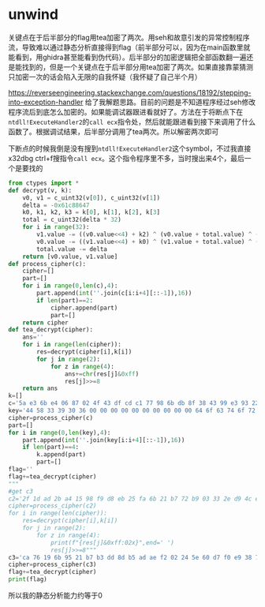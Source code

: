 # unwind

关键点在于后半部分的flag用tea加密了两次。用seh和故意引发的异常控制程序流，导致难以通过静态分析直接得到flag（前半部分可以，因为在main函数里就能看到，用ghidra甚至能看到伪代码）。后半部分的加密逻辑把全部函数翻一遍还是能找到的，但是一个关键点在于后半部分用tea加密了两次。如果直接靠蒙猜测只加密一次的话会陷入无限的自我怀疑（我怀疑了自己半个月）

https://reverseengineering.stackexchange.com/questions/18192/stepping-into-exception-handler 给了我解题思路。目前的问题是不知道程序经过seh修改程序流后到底怎么加密的。如果能调试器跟进看就好了。方法在于将断点下在`ntdll!ExecuteHandler2`的`call ecx`指令处，然后就能跟进看到接下来调用了什么函数了。根据调试结果，后半部分调用了tea两次。所以解密两次即可

下断点的时候我倒是没有搜到`ntdll!ExecuteHandler2`这个symbol，不过我直接x32dbg ctrl+f搜指令`call ecx`。这个指令程序里不多，当时搜出来4个，最后一个是要找的
```py
from ctypes import *
def decrypt(v, k):
    v0, v1 = c_uint32(v[0]), c_uint32(v[1])
    delta = -0x61c88647
    k0, k1, k2, k3 = k[0], k[1], k[2], k[3]
    total = c_uint32(delta * 32)
    for i in range(32):                       
        v1.value -= ((v0.value<<4) + k2) ^ (v0.value + total.value) ^ ((v0.value>>5) + k3) 
        v0.value -= ((v1.value<<4) + k0) ^ (v1.value + total.value) ^ ((v1.value>>5) + k1)  
        total.value -= delta
    return [v0.value, v1.value]
def process_cipher(c):
    cipher=[]
    part=[]
    for i in range(0,len(c),4):
        part.append(int(''.join(c[i:i+4][::-1]),16))
        if len(part)==2:
            cipher.append(part)
            part=[]
    return cipher
def tea_decrypt(cipher):
    ans=''
    for i in range(len(cipher)):
        res=decrypt(cipher[i],k[i])
        for j in range(2):
            for z in range(4):
                ans+=chr(res[j]&0xff)
                res[j]>>=8
    return ans
k=[]
c='5a e3 6b e4 06 87 02 4f 43 df cd c1 77 98 6b db 8f 38 43 99 e3 93 22 b5 23 fd b0 1c e5 e3 ee ce'.split()
key='44 58 33 39 30 36 00 00 00 00 00 00 00 00 00 00 64 6f 63 74 6f 72 33 00 00 00 00 00 00 00 00 00 46 55 58 31 41 4f 59 55 4e 00 00 00 00 00 00 00 52 33 76 65 72 69 65 72 00 00 00 00 00 00 00 00'.split()
cipher=process_cipher(c)
part=[]
for i in range(0,len(key),4):
    part.append(int(''.join(key[i:i+4][::-1]),16))
    if len(part)==4:
        k.append(part)
        part=[]
flag=''
flag+=tea_decrypt(cipher)
"""
#get c3
c2='2f 1d ad 2b a4 15 98 f9 d8 eb 25 fa 6b 21 b7 72 b9 03 33 2e d9 4c eb 7b f5 a7 48 f9 90 9d 38 fc'.split()
cipher=process_cipher(c2)
for i in range(len(cipher)):
    res=decrypt(cipher[i],k[i])
    for j in range(2):
        for z in range(4):
            print(f"{res[j]&0xff:02x}",end=' ')
            res[j]>>=8"""
c3='ca 76 19 6b 95 21 b7 b3 dd 8d b5 ad ae f2 02 24 5e 60 d7 f0 e9 38 7e 55 8a 22 de 27 3e 97 e8 aa'.split()
cipher=process_cipher(c3)
flag+=tea_decrypt(cipher)
print(flag)
```
所以我的静态分析能力约等于0